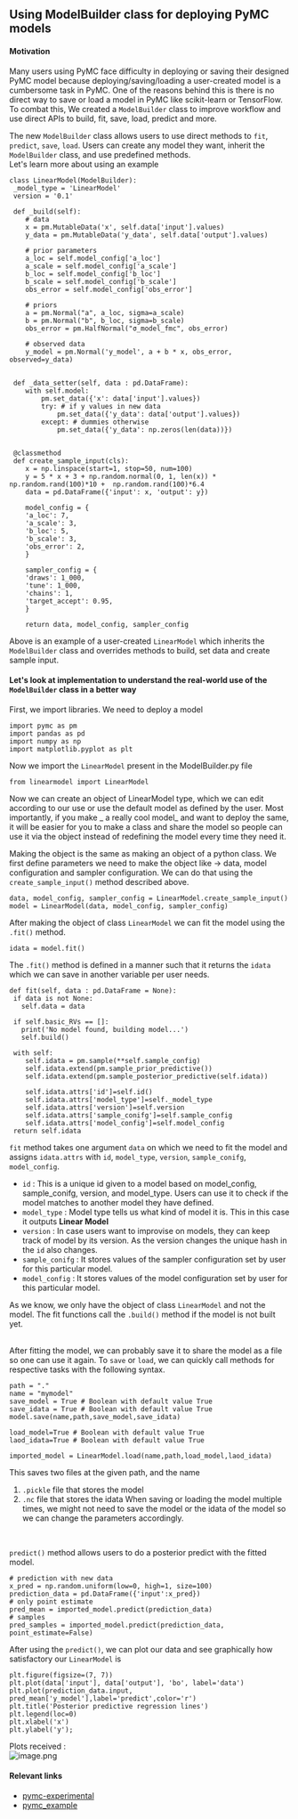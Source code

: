 ## Using ModelBuilder class for deploying PyMC models <br>

#### Motivation
Many users using PyMC face difficulty in deploying or saving their designed PyMC model because deploying/saving/loading a user-created model is a cumbersome task in PyMC. One of the reasons behind this is there is no direct way to save or load a model in PyMC like scikit-learn or TensorFlow. To combat this, We created a `ModelBuilder` class to improve workflow and use direct APIs to build, fit, save, load, predict and more.

The new `ModelBuilder` class allows users to use direct methods to `fit`, `predict`, `save`, `load`. Users can create any model they want, inherit the `ModelBuilder` class, and use predefined methods. <br>
Let's learn more about using an example <br>
```
class LinearModel(ModelBuilder):
 _model_type = 'LinearModel'
 version = '0.1'

 def _build(self):
    # data
    x = pm.MutableData('x', self.data['input'].values)
    y_data = pm.MutableData('y_data', self.data['output'].values)

    # prior parameters
    a_loc = self.model_config['a_loc']
    a_scale = self.model_config['a_scale']
    b_loc = self.model_config['b_loc']
    b_scale = self.model_config['b_scale']
    obs_error = self.model_config['obs_error']

    # priors
    a = pm.Normal("a", a_loc, sigma=a_scale)
    b = pm.Normal("b", b_loc, sigma=b_scale)
    obs_error = pm.HalfNormal("σ_model_fmc", obs_error)

    # observed data
    y_model = pm.Normal('y_model', a + b * x, obs_error, observed=y_data)


 def _data_setter(self, data : pd.DataFrame):
    with self.model:
        pm.set_data({'x': data['input'].values})
        try: # if y values in new data
            pm.set_data({'y_data': data['output'].values})
        except: # dummies otherwise
            pm.set_data({'y_data': np.zeros(len(data))})


 @classmethod
 def create_sample_input(cls):
    x = np.linspace(start=1, stop=50, num=100)
    y = 5 * x + 3 + np.random.normal(0, 1, len(x)) * np.random.rand(100)*10 +  np.random.rand(100)*6.4
    data = pd.DataFrame({'input': x, 'output': y})

    model_config = {
    'a_loc': 7,
    'a_scale': 3,
    'b_loc': 5,
    'b_scale': 3,
    'obs_error': 2,
    }

    sampler_config = {
    'draws': 1_000,
    'tune': 1_000,
    'chains': 1,
    'target_accept': 0.95,
    }

    return data, model_config, sampler_config
```
Above is an example of a user-created `LinearModel` which inherits the `ModelBuilder` class and overrides methods to build, set data and create sample input. <br>
#### Let's look at implementation to understand the real-world use of the `ModelBuilder` class in a better way <br>

First, we import libraries. We need to deploy a model
```
import pymc as pm
import pandas as pd
import numpy as np
import matplotlib.pyplot as plt
```
Now we import the `LinearModel` present in the ModelBuilder.py file
```
from linearmodel import LinearModel
```
Now we can create an object of LinearModel type, which we can edit according to our use or use the default model as defined by the user.
Most importantly, if you make _ a really cool model_ and want to deploy the same, it will be easier for you to make a class and share the model so people can use it via the object instead of redefining the model every time they need it. <br>

Making the object is the same as making an object of a python class. We first define parameters we need to make the object like -> data, model configuration and sampler configuration. 
We can do that using the `create_sample_input()` method described above.
```
data, model_config, sampler_config = LinearModel.create_sample_input() 
model = LinearModel(data, model_config, sampler_config)
```
After making the object of class `LinearModel` we can fit the model using the `.fit()` method.
```
idata = model.fit()
```
The `.fit()` method is defined in a manner such that it returns the `idata` which we can save in another variable per user needs.
```
def fit(self, data : pd.DataFrame = None):
 if data is not None: 
   self.data = data

 if self.basic_RVs == []:
   print('No model found, building model...')
   self.build()

 with self:
    self.idata = pm.sample(**self.sample_config)
    self.idata.extend(pm.sample_prior_predictive())
    self.idata.extend(pm.sample_posterior_predictive(self.idata))

    self.idata.attrs['id']=self.id()
    self.idata.attrs['model_type']=self._model_type
    self.idata.attrs['version']=self.version
    self.idata.attrs['sample_conifg']=self.sample_config
    self.idata.attrs['model_config']=self.model_config
 return self.idata
```
`fit` method takes one argument `data` on which we need to fit the model and assigns `idata.attrs` with `id`, `model_type`, `version`, `sample_conifg`, `model_config`. 
* `id` : This is a unique id given to a model based on model_config, sample_conifg, version, and model_type. Users can use it to check if the model matches to another model they have defined.
* `model_type` : Model type tells us what kind of model it is. This in this case it outputs **Linear Model** 
* `version` : In case users want to improvise on models, they can keep track of model by its version. As the version changes the unique hash in the `id` also changes.
* `sample_conifg` : It stores values of the sampler configuration set by user for this particular model.
* `model_config` : It stores values of the model configuration set by user for this particular model.

As we know, we only have the object of class `LinearModel` and not the model. The fit functions call the `.build()` method if the model is not built yet. <br> <br>

After fitting the model, we can probably save it to share the model as a file so one can use it again.
To `save` or `load`, we can quickly call methods for respective tasks with the following syntax. 
```
path = "."
name = "mymodel"
save_model = True # Boolean with default value True
save_idata = True # Boolean with default value True
model.save(name,path,save_model,save_idata)

load_model=True # Boolean with default value True
laod_idata=True # Boolean with default value True

imported_model = LinearModel.load(name,path,load_model,laod_idata)
``` 
This saves two files at the given path, and the name
1. `.pickle` file that stores the model
2. `.nc` file that stores the idata
When saving or loading the model multiple times, we might not need to save the model or the idata of the model so we can change the parameters accordingly.
<br>

`predict()` method allows users to do a posterior predict with the fitted model.
```
# prediction with new data
x_pred = np.random.uniform(low=0, high=1, size=100)
prediction_data = pd.DataFrame({'input':x_pred})
# only point estimate
pred_mean = imported_model.predict(prediction_data)
# samples
pred_samples = imported_model.predict(prediction_data, point_estimate=False)
```

After using the `predict()`, we can plot our data and see graphically how satisfactory our `LinearModel` is
```
plt.figure(figsize=(7, 7))
plt.plot(data['input'], data['output'], 'bo', label='data')
plt.plot(prediction_data.input, pred_mean['y_model'],label='predict',color='r')
plt.title('Posterior predictive regression lines')
plt.legend(loc=0)
plt.xlabel('x')
plt.ylabel('y');
```
Plots received : <br>
![image.png](images/modelbuilder.png)


#### Relevant links
- [pymc-experimental](https://github.com/pymc-devs/pymc-experimental/pull/64#issuecomment-1245201067)
- [pymc_example](https://github.com/pymc-devs/pymc-examples/pull/419#issuecomment-1250028288)